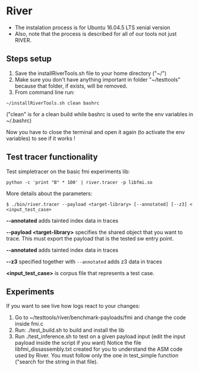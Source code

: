 # River 

- The instalation process is for Ubuntu 16.04.5 LTS xenial version
- Also, note that the process is described for all of our tools not just RIVER.

## Steps setup 
1. Save the installRiverTools.sh file to your home directory ("~/")
2. Make sure you don't have anything important in folder "~/testtools" because that folder, if exists, will be removed.
3. From command line run:  
```
~/installRiverTools.sh clean bashrc
```
("clean" is for a clean build while bashrc is used to write the env variables in ~/.bashrc)

Now you have to close the terminal and open it again (to activate the env variables) to see if it works !

## Test tracer functionality

Test simpletracer on the basic fmi experiments lib:
```
python -c 'print "B" * 100' | river.tracer -p libfmi.so
``` 

More details about the parameters:
```
$ ./bin/river.tracer --payload <target-library> [--annotated] [--z3] < <input_test_case>
```
**--annotated** adds tainted index data in traces


**--payload \<target-library\>** specifies the shared object that you want to trace. This must export the payload that is the tested sw entry point.

**--annotated** adds tainted index data in traces

**--z3** specified together with `--annotated` adds z3 data in traces

**\<input_test_case\>** is corpus file that represents a test case.



## Experiments 
If you want to see live how logs react to your changes:
1. Go to ~/testtools/river/benchmark-payloads/fmi and change the code inside fmi.c 
2. Run: ./test_build.sh to build and install the lib
3. Run ./test_inference.sh to test on a given payload input (edit the input payload inside the script if you want)
  Notice the file libfmi_dissassembly.txt created for you to understand the ASM code used by River. You must follow only the one in test_simple function ("search for the string in that file).


